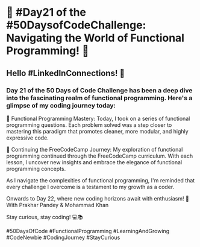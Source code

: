 # 🚀 #Day21 of the #50DaysofCodeChallenge: Navigating the World of Functional Programming! 🚀

## Hello #LinkedInConnections! 👋

### Day 21 of the 50 Days of Code Challenge has been a deep dive into the fascinating realm of functional programming. Here's a glimpse of my coding journey today:

🧩 Functional Programming Mastery: Today, I took on a series of functional programming questions. Each problem solved was a step closer to mastering this paradigm that promotes cleaner, more modular, and highly expressive code.

📖 Continuing the FreeCodeCamp Journey: My exploration of functional programming continued through the FreeCodeCamp curriculum. With each lesson, I uncover new insights and embrace the elegance of functional programming concepts.

As I navigate the complexities of functional programming, I'm reminded that every challenge I overcome is a testament to my growth as a coder.

Onwards to Day 22, where new coding horizons await with enthusiasm! 🌟
With Prakhar Pandey & Mohammad Khan

Stay curious, stay coding! 💻📚

#50DaysOfCode #FunctionalProgramming #LearningAndGrowing #CodeNewbie #CodingJourney #StayCurious